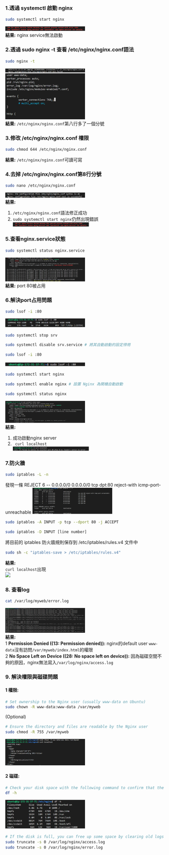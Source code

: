 ### 1.透過 systemctl 啟動 nginx
```bash
sudo systemctl start nginx
```

<img src="./assets/1.png" width="50%"><br>
**結果:** nginx service無法啟動<br>

### 2.透過 sudo nginx -t 查看 /etc/nginx/nginx.conf語法
```bash
sudo nginx -t
```

<img src="./assets/2.png" width="50%"><br>
<img src="./assets/3.png" width="50%"><br>
**結果:** ```/etc/nginx/nginx.conf```第八行多了一個分號<br>

### 3.修改 /etc/nginx/nginx.conf 權限
```bash
sudo chmod 644 /etc/nginx/nginx.conf
```
**結果:** ```/etc/nginx/nginx.conf```可讀可寫<br>

### 4.去掉 /etc/nginx/nginx.conf第8行分號
```bash
sudo nano /etc/nginx/nginx.conf
```
<img src="./assets/4.png" width="50%"><br>
**結果:** <br>
1. ```/etc/nginx/nginx.conf```語法修正成功<br>
2. ```sudo systemctl start nginx```仍然出現錯誤<br>
   <img src="./assets/1.png" width="50%"><br>

### 5.查看nginx.service狀態
```bash
sudo systemctl status nginx.service
```
<img src="./assets/5.png" width="50%"><br>
**結果:** port 80被占用<br>

### 6.解決port占用問題
```bash
sudo lsof -i :80
```
<img src="./assets/6.png" width="50%"><br>

```bash
sudo systemctl stop srv
```
```bash
sudo systemctl disable srv.service # 將其自動啟動的設定停用
```
```bash
sudo lsof -i :80
```
<img src="./assets/7.png" width="50%"><br>

```bash
sudo systemctl start nginx
```
```bash
sudo systemctl enable nginx # 設置 Nginx 為開機自動啟動
```
```bash
sudo systemctl status nginx
```
<img src="./assets/8.png" width="50%"><br>
**結果:** <br>
1. 成功啟動nginx server<br>
2. ``` curl localhost``` <br>
   <img src="./assets/9.png" width="50%"><br>

### 7.防火牆
```bash
sudo iptables -L -n
```
發現一條 REJECT     6    --  0.0.0.0/0            0.0.0.0/0            tcp dpt:80 reject-with icmp-port-unreachable
<img src="./assets/10.png" width="50%"><br>

```bash
sudo iptables -A INPUT -p tcp --dport 80 -j ACCEPT
```

```bash
sudo iptables -D INPUT [line number]
```
將目前的 iptables 防火牆規則保存到 /etc/iptables/rules.v4 文件中
```bash
sudo sh -c "iptables-save > /etc/iptables/rules.v4"
```

**結果:** <br>
```curl localhost```出現 <br>
<img src="./assets/11.png" width="50%"><br>

### 8. 查看log
```bash
cat /var/log/myweb/error.log
```
<img src="./assets/12.png" width="50%"><br>
**結果:** <br>
1 **Permission Denied ((13: Permission denied)):** nginx的default user ```www-data```沒有訪問```/var/myweb/index.html```的權限<br>
2 **No Space Left on Device ((28: No space left on device)):** 因為磁碟空間不夠的原因，nginx無法寫入```/var/log/nginx/access.log```<br>

### 9. 解決權限與磁碟問題
#### 1 權限:
```bash
# Set ownership to the Nginx user (usually www-data on Ubuntu)
sudo chown -R www-data:www-data /var/myweb
```
(Optional)
```bash
# Ensure the directory and files are readable by the Nginx user
sudo chmod -R 755 /var/myweb
```

<img src="./assets/13.png" width="50%"><br>

#### 2 磁碟:
```bash
# Check your disk space with the following command to confirm that the system has indeed run out of space
df -h
```
<img src="./assets/14.png" width="50%"><br>

```bash
# If the disk is full, you can free up some space by clearing old logs or removing unnecessary files. To clear the Nginx logs, use
sudo truncate -s 0 /var/log/nginx/access.log
sudo truncate -s 0 /var/log/nginx/error.log
```

